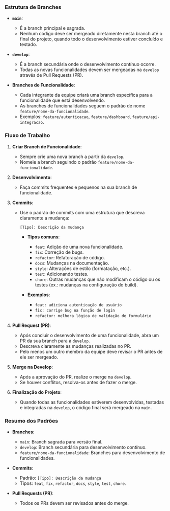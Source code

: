 
### Estrutura de Branches

- **`main`**: 
  - É a branch principal e sagrada. 
  - Nenhum código deve ser mergeado diretamente nesta branch até o final do projeto, quando todo o desenvolvimento estiver concluído e testado.
  
- **`develop`**: 
  - É a branch secundária onde o desenvolvimento contínuo ocorre.
  - Todas as novas funcionalidades devem ser mergeadas na `develop` através de Pull Requests (PR).

- **Branches de Funcionalidade**:
  - Cada integrante da equipe criará uma branch específica para a funcionalidade que está desenvolvendo.
  - As branches de funcionalidades seguem o padrão de nome `feature/nome-da-funcionalidade`.
  - Exemplos: `feature/autenticacao`, `feature/dashboard`, `feature/api-integracao`.

### Fluxo de Trabalho

1. **Criar Branch de Funcionalidade**:
   - Sempre crie uma nova branch a partir da `develop`.
   - Nomeie a branch seguindo o padrão `feature/nome-da-funcionalidade`.

2. **Desenvolvimento**:
   - Faça commits frequentes e pequenos na sua branch de funcionalidade.

3. **Commits**:
   - Use o padrão de commits com uma estrutura que descreva claramente a mudança:
     ```
     [Tipo]: Descrição da mudança
     ```
     - **Tipos comuns**:
       - `feat`: Adição de uma nova funcionalidade.
       - `fix`: Correção de bugs.
       - `refactor`: Refatoração de código.
       - `docs`: Mudanças na documentação.
       - `style`: Alterações de estilo (formatação, etc.).
       - `test`: Adicionando testes.
       - `chore`: Outras mudanças que não modificam o código ou os testes (ex.: mudanças na configuração do build).

     - **Exemplos**:
       - `feat: adiciona autenticação de usuário`
       - `fix: corrige bug na função de login`
       - `refactor: melhora lógica de validação de formulário`

4. **Pull Request (PR)**:
   - Após concluir o desenvolvimento de uma funcionalidade, abra um PR da sua branch para a `develop`.
   - Descreva claramente as mudanças realizadas no PR.
   - Pelo menos um outro membro da equipe deve revisar o PR antes de ele ser mergeado.

5. **Merge na Develop**:
   - Após a aprovação do PR, realize o merge na `develop`.
   - Se houver conflitos, resolva-os antes de fazer o merge.

6. **Finalização do Projeto**:
   - Quando todas as funcionalidades estiverem desenvolvidas, testadas e integradas na `develop`, o código final será mergeado na `main`.

### Resumo dos Padrões

- **Branches**:
  - `main`: Branch sagrada para versão final.
  - `develop`: Branch secundária para desenvolvimento contínuo.
  - `feature/nome-da-funcionalidade`: Branches para desenvolvimento de funcionalidades.

- **Commits**:
  - Padrão: `[Tipo]: Descrição da mudança`
  - Tipos: `feat`, `fix`, `refactor`, `docs`, `style`, `test`, `chore`.

- **Pull Requests (PR)**:
  - Todos os PRs devem ser revisados antes do merge.
